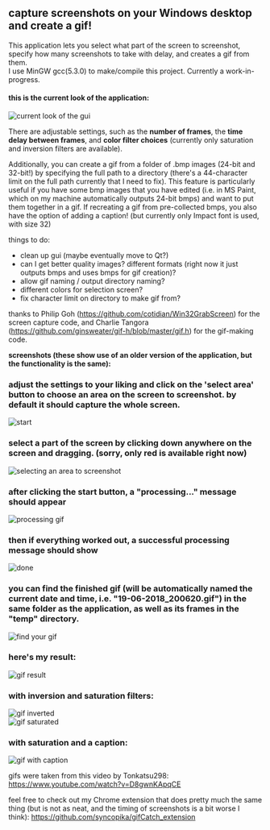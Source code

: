 ## capture screenshots on your Windows desktop and create a gif!    
    
This application lets you select what part of the screen to screenshot, specify how many screenshots to take with delay, and creates a gif from them.    
I use MinGW gcc(5.3.0) to make/compile this project. Currently a work-in-progress.     
    
#### this is the current look of the application:     
![current look of the gui](screenshots/current.png "current look")    
 
There are adjustable settings, such as the <b>number of frames</b>, the <b>time delay between frames</b>, and <b>color filter choices</b> (currently only saturation and inversion filters are available).    

Additionally, you can create a gif from a folder of .bmp images (24-bit and 32-bit!) by specifying the full path to a directory (there's a 44-character limit on the full path currently that I need to fix). This feature is particularly useful if you have some bmp images that you have edited (i.e. in MS Paint, which on my machine automatically outputs 24-bit bmps) and want to put them together in a gif.
If recreating a gif from pre-collected bmps, you also have the option of adding a caption! (but currently only Impact font is used, with size 32)    
    
things to do:    
- clean up gui (maybe eventually move to Qt?)        
- can I get better quality images? different formats (right now it just outputs bmps and uses bmps for gif creation)?    
- allow gif naming / output directory naming?    
- different colors for selection screen?      
- fix character limit on directory to make gif from?    
    
thanks to Philip Goh (https://github.com/cotidian/Win32GrabScreen) for the screen capture code, and Charlie Tangora (https://github.com/ginsweater/gif-h/blob/master/gif.h) for the gif-making code.        
    
__**screenshots (these show use of an older version of the application, but the functionality is the same):**__    
### adjust the settings to your liking and click on the 'select area' button to choose an area on the screen to screenshot. by default it should capture the whole screen.      
![start](screenshots/start.png "the gui")    
     
### select a part of the screen by clicking down anywhere on the screen and dragging. (sorry, only red is available right now)    
![selecting an area to screenshot](screenshots/selection.png "selecting an area to screenshot")    
    
### after clicking the start button, a "processing..." message should appear    
![processing gif](screenshots/processing.png "processing the gif")    
    
### then if everything worked out, a successful processing message should show 
![done](screenshots/process_successful.png "finished processing")    
    
### you can find the finished gif (will be automatically named the current date and time, i.e. "19-06-2018_200620.gif") in the same folder as the application, as well as its frames in the "temp" directory.    
![find your gif](screenshots/done.png "find the gif and its frames")    
    
### here's my result:    
![gif result](screenshots/test.gif "f22! wow!'")    
    
### with inversion and saturation filters:    
![gif inverted](screenshots/test_inverted.gif)    
![gif saturated](screenshots/test_saturated.gif)    
    
### with saturation and a caption:    
![gif with caption](screenshots/caption_demo.gif)    
    
gifs were taken from this video by Tonkatsu298: https://www.youtube.com/watch?v=D8gwnKApqCE    

    
feel free to check out my Chrome extension that does pretty much the same thing (but is not as neat, and the timing of screenshots is a bit worse I think): https://github.com/syncopika/gifCatch_extension    
